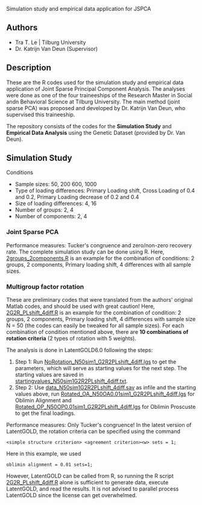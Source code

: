 Simulation study and empirical data application for JSPCA

## Authors
- Tra T. Le | Tilburg University
- Dr. Katrijn Van Deun (Supervisor)

## Description
These are the R codes used for the simulation study and empirical data application of Joint Sparse Principal Component Analysis. The analyses were done as one of the four traineeships of the Research Master in Social andn Behavioral Science at Tilburg University. The main method (joint sparse PCA) was proposed and developed by Dr. Katrijn Van Deun, who supervised this traineeship. 

The repository consists of the codes for the **Simulation Study** and **Empirical Data Analysis** using the Genetic Dataset (provided by Dr. Van Deun). 

## Simulation Study
Conditions
- Sample sizes: 50, 200 600, 1000
- Type of loading differences: Primary Loading shift, Cross Loading of 0.4 and 0.2, Primary Loading decrease of 0.2 and 0.4
- Size of loading differences: 4, 16
- Number of groups: 2, 4
- Number of components: 2, 4
### Joint Sparse PCA 
Performance measures: Tucker's congruence and zero/non-zero recovery rate. The complete simulation study can be done using R. Here, [2groups_2components.R](2groups_2components.R) is an example for the combination of conditions: 2 groups, 2 components, Primary loading shift, 4 differences with all sample sizes. 

### Multigroup factor rotation
These are preliminary codes that were translated from the authors' original Matlab codes, and should be used with great caution! Here, [2G2R_PLshift_4diff.R](2G2R_PLshift.R) is an example for the combination of condition: 2 groups, 2 components, Primary loading shift, 4 differences with sample size N = 50 (the codes can easily be tweaked for all sample sizes). For each combination of condition mentioned above, there are **10 combinations of rotation criteria** (2 types of rotation with 5 weights). 

The analysis is done in LatentGOLD6.0 following the steps:
1. Step 1: Run [NoRotation_N50sim1_G2R2PLshift_4diff.lgs](NoRotation_N50sim1_G2R2PLshift_4diff.lgs) to get the parameters, which will serve as starting values for the next step. The starting values are saved in [startingvalues_N50sim1G2R2PLshift_4diff.txt](startingvalues_N50sim1G2R2PLshift_4diff.txt).
2. Step 2: Use [data_N50sim1G2R2PLshift_4diff.sav](data_N50sim1G2R2PLshift_4diff.sav) as infile and the starting values above, run [Rotated_OA_N50OA0.01sim1_G2R2PLshift_4diff.lgs](Rotated_OA_N50OA0.01sim1_G2R2PLshift_4diff.lgs) for Oblimin Alignment and [Rotated_OP_N50OP0.01sim1_G2R2PLshift_4diff.lgs](Rotated_OP_N50OP0.01sim1_G2R2PLshift_4diff.lgs) for Oblimin Proscuste to get the final loadings.

Performance measures: Only Tucker's congruence! In the latest version of LatentGOLD, the rotation criteria can be specified using the command 
```
<simple structure criterion> <agreement criterion><w> sets = 1;
```
Here in this example, we used 
```
oblimin alignment = 0.01 sets=1;
```
However, LatentGOLD can be called from R, so running the R script [2G2R_PLshift_4diff.R](2G2R_PLshift.R) alone is sufficient to generate data, execute LatentGOLD, and read the results. It is not advised to parallel process LatentGOLD since the license can get overwhelmed.

